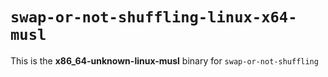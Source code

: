 # `swap-or-not-shuffling-linux-x64-musl`

This is the **x86_64-unknown-linux-musl** binary for `swap-or-not-shuffling`
